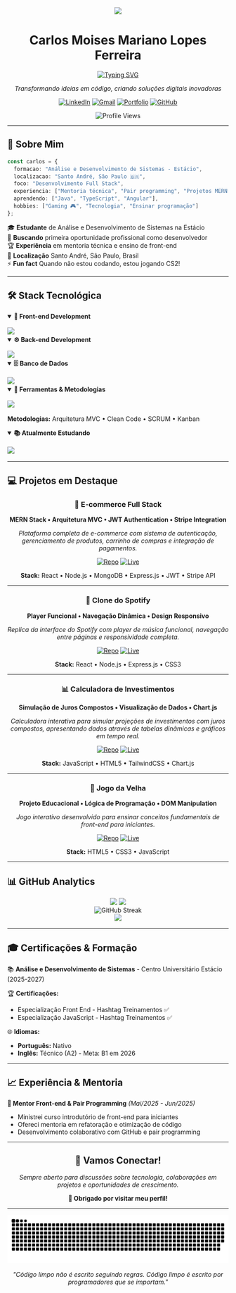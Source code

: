 <div align="center">
  <img src="https://media.giphy.com/media/M9gbBd9nbDrOTu1Mqx/giphy.gif" width="120"/>
  
  # Carlos Moises Mariano Lopes Ferreira
  
  <p>
    <a href="https://git.io/typing-svg">
      <img src="https://readme-typing-svg.demolab.com?font=JetBrains+Mono&weight=600&size=26&pause=1000&color=446DF7&center=true&vCenter=true&width=600&lines=Desenvolvedor+Full+Stack;Construindo+o+Futuro+Digital;Apaixonado+por+Tecnologia" alt="Typing SVG" />
    </a>
  </p>

  <p align="center">
    <em>Transformando ideias em código, criando soluções digitais inovadoras</em>
  </p>

  [![LinkedIn](https://img.shields.io/badge/LinkedIn-0077B5?style=for-the-badge&logo=linkedin&logoColor=white)](https://www.linkedin.com/in/carlos-moises-211205203/)
  [![Gmail](https://img.shields.io/badge/Gmail-D14836?style=for-the-badge&logo=gmail&logoColor=white)](mailto:carloszeeyy@gmail.com)
  [![Portfolio](https://img.shields.io/badge/Portfolio-FF5722?style=for-the-badge&logo=firefox&logoColor=white)](https://carlosmoises.netlify.app)
  [![GitHub](https://img.shields.io/badge/GitHub-181717?style=for-the-badge&logo=github&logoColor=white)](https://github.com/CarlosZeyy)

  ![Profile Views](https://komarev.com/ghpvc/?username=CarlosZeyy&color=446DF7&style=for-the-badge)

</div>

---

## 🚀 Sobre Mim

```typescript
const carlos = {
  formacao: "Análise e Desenvolvimento de Sistemas - Estácio",
  localizacao: "Santo André, São Paulo 🇧🇷",
  foco: "Desenvolvimento Full Stack",
  experiencia: ["Mentoria técnica", "Pair programming", "Projetos MERN Stack"],
  aprendendo: ["Java", "TypeScript", "Angular"],
  hobbies: ["Gaming 🎮", "Tecnologia", "Ensinar programação"]
};
```

🎓 **Estudante** de Análise e Desenvolvimento de Sistemas na Estácio  
💼 **Buscando** primeira oportunidade profissional como desenvolvedor  
🏆 **Experiência** em mentoria técnica e ensino de front-end  
📍 **Localização** Santo André, São Paulo, Brasil  
⚡ **Fun fact** Quando não estou codando, estou jogando CS2!

---

## 🛠️ Stack Tecnológica

<details open>
<summary><b>🎨 Front-end Development</b></summary>
<br>

<img src="https://skillicons.dev/icons?i=react,js,html,css,tailwind" />

</details>

<details open>
<summary><b>⚙️ Back-end Development</b></summary>
<br>

<img src="https://skillicons.dev/icons?i=nodejs,express" />

</details>

<details open>
<summary><b>🗄️ Banco de Dados</b></summary>
<br>

<img src="https://skillicons.dev/icons?i=mongodb,postgresql,mysql" />

</details>

<details open>
<summary><b>🔧 Ferramentas & Metodologias</b></summary>
<br>

<img src="https://skillicons.dev/icons?i=git,github,vscode,idea,postman,figma,photoshop" />

**Metodologias:** Arquitetura MVC • Clean Code • SCRUM • Kanban

</details>

<details open>
<summary><b>📚 Atualmente Estudando</b></summary>
<br>

<img src="https://skillicons.dev/icons?i=java,ts,angular" />

</details>

---

## 💻 Projetos em Destaque

<div align="center">

### 🛒 E-commerce Full Stack
**MERN Stack • Arquitetura MVC • JWT Authentication • Stripe Integration**

*Plataforma completa de e-commerce com sistema de autenticação, gerenciamento de produtos, carrinho de compras e integração de pagamentos.*

[![Repo](https://img.shields.io/badge/Repositório-181717?style=for-the-badge&logo=github)](https://github.com/CarlosZeyy/ecommerce-mern)
[![Live](https://img.shields.io/badge/Live_Demo-FF5722?style=for-the-badge&logo=netlify)](https://ecommerce-mern-y3y7.onrender.com)

**Stack:** React • Node.js • MongoDB • Express.js • JWT • Stripe API

---

### 🎵 Clone do Spotify
**Player Funcional • Navegação Dinâmica • Design Responsivo**

*Replica da interface do Spotify com player de música funcional, navegação entre páginas e responsividade completa.*

[![Repo](https://img.shields.io/badge/Repositório-181717?style=for-the-badge&logo=github)](https://github.com/CarlosZeyy/frontendSpotifyClone)
[![Live](https://img.shields.io/badge/Live_Demo-1DB954?style=for-the-badge&logo=spotify)](https://frontend-spotify-clone-sepia.vercel.app)

**Stack:** React • Node.js • Express.js • CSS3

---

### 📊 Calculadora de Investimentos
**Simulação de Juros Compostos • Visualização de Dados • Chart.js**

*Calculadora interativa para simular projeções de investimentos com juros compostos, apresentando dados através de tabelas dinâmicas e gráficos em tempo real.*

[![Repo](https://img.shields.io/badge/Repositório-181717?style=for-the-badge&logo=github)](https://github.com/CarlosZeyy/CalculadoraInvestimentos)
[![Live](https://img.shields.io/badge/Live_Demo-00C851?style=for-the-badge&logo=calculator)](https://github.com/CarlosZeyy/CalculadoraInvestimentos)

**Stack:** JavaScript • HTML5 • TailwindCSS • Chart.js

---

### 🎯 Jogo da Velha
**Projeto Educacional • Lógica de Programação • DOM Manipulation**

*Jogo interativo desenvolvido para ensinar conceitos fundamentais de front-end para iniciantes.*

[![Repo](https://img.shields.io/badge/Repositório-181717?style=for-the-badge&logo=github)](https://github.com/CarlosZeyy/TicTacToe-JogoDaVelha)
[![Live](https://img.shields.io/badge/Live_Demo-FF5722?style=for-the-badge&logo=netlify)](https://tic-tac-toe-jogo-da-velha-seven.vercel.app)

**Stack:** HTML5 • CSS3 • JavaScript

</div>

---

## 📊 GitHub Analytics

<div align="center">
  <img height="180em" src="https://github-readme-stats.vercel.app/api?username=CarlosZeyy&show_icons=true&theme=dracula&include_all_commits=true&count_private=true"/>
  <img height="180em" src="https://github-readme-stats.vercel.app/api/top-langs/?username=CarlosZeyy&layout=compact&langs_count=8&theme=dracula"/>
</div>

<div align="center">
  <img src="https://github-readme-streak-stats.herokuapp.com/?user=CarlosZeyy&theme=dracula" alt="GitHub Streak" />
</div>

<div align="center">
  <img src="https://github-readme-activity-graph.vercel.app/graph?username=CarlosZeyy&bg_color=282a36&color=bd93f9&line=ff79c6&point=ffb86c&area=true&hide_border=true" />
</div>

---

## 🎓 Certificações & Formação

📚 **Análise e Desenvolvimento de Sistemas** - Centro Universitário Estácio (2025-2027)

🏆 **Certificações:**
- Especialização Front End - Hashtag Treinamentos ✅
- Especialização JavaScript - Hashtag Treinamentos ✅

🌐 **Idiomas:**
- **Português:** Nativo
- **Inglês:** Técnico (A2) - Meta: B1 em 2026

---

## 📈 Experiência & Mentoria

**🎯 Mentor Front-end & Pair Programming** *(Mai/2025 - Jun/2025)*
- Ministrei curso introdutório de front-end para iniciantes
- Ofereci mentoria em refatoração e otimização de código
- Desenvolvimento colaborativo com GitHub e pair programming

---

<div align="center">
  
## 🤝 Vamos Conectar!

*Sempre aberto para discussões sobre tecnologia, colaborações em projetos e oportunidades de crescimento.*

**💼 Obrigado por visitar meu perfil!**

---

<img src="https://raw.githubusercontent.com/platane/platane/output/github-contribution-grid-snake-dark.svg" alt="Snake animation" />

*"Código limpo não é escrito seguindo regras. Código limpo é escrito por programadores que se importam."*

</div>

